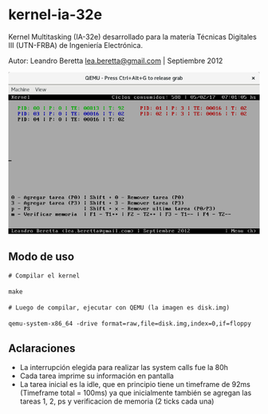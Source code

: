# kernel-ia-32e

Kernel Multitasking (IA-32e) desarrollado para la matería Técnicas Digitales III (UTN-FRBA) de Ingeniería Electrónica.

Autor: Leandro Beretta <lea.beretta@gmail.com> | Septiembre 2012

![Kernel](kernel.png)

## Modo de uso

    # Compilar el kernel

    make

    # Luego de compilar, ejecutar con QEMU (la imagen es disk.img)

    qemu-system-x86_64 -drive format=raw,file=disk.img,index=0,if=floppy

## Aclaraciones

* La interrupción elegida para realizar las system calls fue la 80h
* Cada tarea imprime su información en pantalla
* La tarea inicial es la idle, que en principio tiene un timeframe de 92ms (Timeframe total = 100ms) ya que inicialmente también se agregan las tareas 1, 2, ps y verificacion de memoria (2 ticks cada una)
